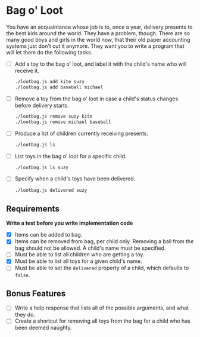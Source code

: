 # Bag o' Loot

You have an acquaintance whose job is to, once a year, delivery presents to the best kids around the world. They have a problem, though. There are so many good boys and girls in the world now, that their old paper accounting systems just don't cut it anymore. They want you to write a program that will let them do the following tasks.

- [ ] Add a toy to the bag o' loot, and label it with the child's name who will receive it.

    ```bash
    ./lootbag.js add kite suzy
    ./lootbag.js add baseball michael
    ```

- [ ] Remove a toy from the bag o' loot in case a child's status changes before delivery starts.

    ```bash
    ./lootbag.js remove suzy kite
    ./lootbag.js remove michael baseball
    ```

- [ ] Produce a list of children currently receiving presents.

    ```bash
    ./lootbag.js ls
    ```

- [ ] List toys in the bag o' loot for a specific child.

    ```bash
    ./lootbag.js ls suzy
    ```

- [ ] Specify when a child's toys have been delivered.

    ```bash
    ./lootbag.js delivered suzy
    ```

## Requirements

**Write a test before you write implementation code**

- [x] Items can be added to bag.
- [x] Items can be removed from bag, per child only. Removing a ball from the bag should not be allowed. A child's name must be specified.
- [ ] Must be able to list all children who are getting a toy.
- [x] Must be able to list all toys for a given child's name.
- [ ] Must be able to set the `delivered` property of a child, which defaults to `false`.

## Bonus Features

- [ ] Write a help response that lists all of the possible arguments, and what they do.
- [ ] Create a shortcut for removing all toys from the bag for a child who has been deemed naughty.